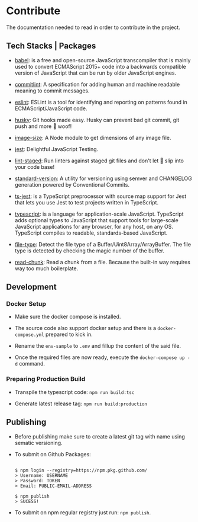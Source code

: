 # Contribute

The documentation needed to read in order to contribute in the project.

## Tech Stacks | Packages

- [babel](https://babeljs.io/): is a free and open-source JavaScript transcompiler that is mainly used to convert ECMAScript 2015+ code into a backwards compatible version of JavaScript that can be run by older JavaScript engines.

- [commitlint](https://www.conventionalcommits.org/): A specification for adding human and machine readable meaning to commit messages.

- [eslint](https://www.npmjs.com/package/eslint): ESLint is a tool for identifying and reporting on patterns found in ECMAScript/JavaScript code.

- [husky](https://www.npmjs.com/package/husky): Git hooks made easy. Husky can prevent bad git commit, git push and more 🐶 woof!

- [image-size](https://www.npmjs.com/package/image-size): A Node module to get dimensions of any image file.

- [jest](https://www.npmjs.com/package/jest): Delightful JavaScript Testing.

- [lint-staged](https://www.npmjs.com/package/lint-staged): Run linters against staged git files and don't let 💩 slip into your code base!

- [standard-version](https://www.npmjs.com/package/standard-version): A utility for versioning using semver and CHANGELOG generation powered by Conventional Commits.

- [ts-jest](https://www.npmjs.com/package/ts-jest): is a TypeScript preprocessor with source map support for Jest that lets you use Jest to test projects written in TypeScript.

- [typescript](https://www.npmjs.com/package/typescript): is a language for application-scale JavaScript. TypeScript adds optional types to JavaScript that support tools for large-scale JavaScript applications for any browser, for any host, on any OS. TypeScript compiles to readable, standards-based JavaScript.

- [file-type](https://www.npmjs.com/package/file-type): Detect the file type of a Buffer/Uint8Array/ArrayBuffer. The file type is detected by checking the magic number of the buffer.

- [read-chunk](https://www.npmjs.com/package/read-chunk): Read a chunk from a file. Because the built-in way requires way too much boilerplate.

## Development

### Docker Setup

- Make sure the docker compose is installed.

- The source code also support docker setup and there is a ```docker-compose.yml``` prepared to kick in.

- Rename the ```env-sample``` to ```.env``` and fillup the content of the said file.

- Once the required files are now ready, execute the ```docker-compose up -d``` command.

### Preparing Production Build

- Transpile the typescript code: ```npm run build:tsc```

- Generate latest release tag: ```npm run build:production```

## Publishing

- Before publishing make sure to create a latest git tag with name using sematic versioning.

- To submit on Github Packages:

  ```text

  $ npm login --registry=https://npm.pkg.github.com/
  > Username: USERNAME
  > Password: TOKEN
  > Email: PUBLIC-EMAIL-ADDRESS

  $ npm publish
  > SUCESS!

  ```

- To submit on npm regular registry just run: ```npm publish```.
